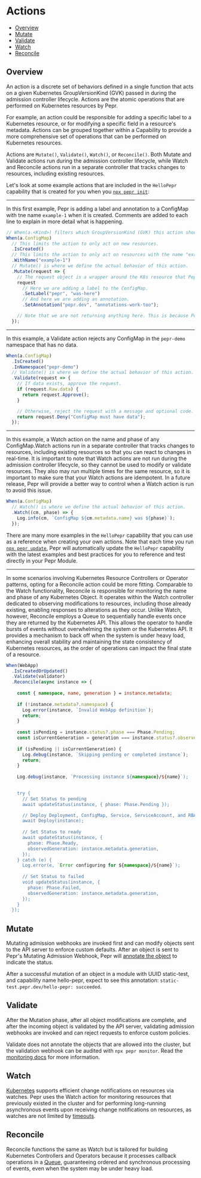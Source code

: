 # Actions

- [Overview](#overview)
- [Mutate](#mutate)
- [Validate](#validate)
- [Watch](#watch)
- [Reconcile](#reconcile)

## Overview  
  
An action is a discrete set of behaviors defined in a single function that acts on a given Kubernetes GroupVersionKind (GVK) passed in during the admission controller lifecycle. Actions are the atomic operations that are performed on Kubernetes resources by Pepr.

For example, an action could be responsible for adding a specific label to a Kubernetes resource, or for modifying a specific field in a resource's metadata. Actions can be grouped together within a Capability to provide a more comprehensive set of operations that can be performed on Kubernetes resources.

Actions are `Mutate()`, `Validate()`, `Watch()`, or `Reconcile()`. Both Mutate and Validate actions run during the admission controller lifecycle, while Watch and Reconcile actions run in a separate controller that tracks changes to resources, including existing resources.

Let's look at some example actions that are included in the `HelloPepr` capability that is created for you when you [`npx pepr init`](./010_pepr-cli.md#pepr-init):

---

In this first example, Pepr is adding a label and annotation to a ConfigMap with tne name `example-1` when it is created. Comments are added to each line to explain in more detail what is happening.

```ts
// When(a.<Kind>) filters which GroupVersionKind (GVK) this action should act on.
When(a.ConfigMap)
  // This limits the action to only act on new resources.
  .IsCreated()
  // This limits the action to only act on resources with the name "example-1".
  .WithName("example-1")
  // Mutate() is where we define the actual behavior of this action.
  .Mutate(request => {
    // The request object is a wrapper around the K8s resource that Pepr is acting on.
    request
      // Here we are adding a label to the ConfigMap.
      .SetLabel("pepr", "was-here")
      // And here we are adding an annotation.
      .SetAnnotation("pepr.dev", "annotations-work-too");

    // Note that we are not returning anything here. This is because Pepr is tracking the changes in each action automatically.
  });
```

---

In this example, a Validate action rejects any ConfigMap in the `pepr-demo` namespace that has no data.

```ts
When(a.ConfigMap)
  .IsCreated()
  .InNamespace("pepr-demo")
  // Validate() is where we define the actual behavior of this action.
  .Validate(request => {
    // If data exists, approve the request.
    if (request.Raw.data) {
      return request.Approve();
    }

    // Otherwise, reject the request with a message and optional code.
    return request.Deny("ConfigMap must have data");
  });
```

---

In this example, a Watch action on the name and phase of any ConfigMap.Watch actions run in a separate controller that tracks changes to resources, including existing resources so that you can react to changes in real-time. It is important to note that Watch actions are not run during the admission controller lifecycle, so they cannot be used to modify or validate resources. They also may run multiple times for the same resource, so it is important to make sure that your Watch actions are idempotent. In a future release, Pepr will provide a better way to control when a Watch action is run to avoid this issue.

```ts
When(a.ConfigMap)
  // Watch() is where we define the actual behavior of this action.
  .Watch((cm, phase) => {
    Log.info(cm, `ConfigMap ${cm.metadata.name} was ${phase}`);
  });
```

There are many more examples in the `HelloPepr` capability that you can use as a reference when creating your own actions. Note that each time you run [`npx pepr update`](./010_pepr-cli.md#pepr-update), Pepr will automatically update the `HelloPepr` capability with the latest examples and best practices for you to reference and test directly in your Pepr Module.

---

In some scenarios involving Kubernetes Resource Controllers or Operator patterns, opting for a Reconcile action could be more fitting. Comparable to the Watch functionality, Reconcile is responsible for monitoring the name and phase of any Kubernetes Object. It operates within the Watch controller dedicated to observing modifications to resources, including those already existing, enabling responses to alterations as they occur. Unlike Watch, however, Reconcile employs a Queue to sequentially handle events once they are returned by the Kubernetes API. This allows the operator to handle bursts of events without overwhelming the system or the Kubernetes API. It provides a mechanism to back off when the system is under heavy load, enhancing overall stability and maintaining the state consistency of Kubernetes resources, as the order of operations can impact the final state of a resource.

```ts
When(WebApp)
  .IsCreatedOrUpdated()
  .Validate(validator)
  .Reconcile(async instance => {
      
    const { namespace, name, generation } = instance.metadata;
    
    if (!instance.metadata?.namespace) {
      Log.error(instance, `Invalid WebApp definition`);
      return;
    }
  
    const isPending = instance.status?.phase === Phase.Pending;
    const isCurrentGeneration = generation === instance.status?.observedGeneration;
  
    if (isPending || isCurrentGeneration) {
      Log.debug(instance, `Skipping pending or completed instance`);
      return;
    }
  
    Log.debug(instance, `Processing instance ${namespace}/${name}`);
  

    try {
      // Set Status to pending
      await updateStatus(instance, { phase: Phase.Pending });

      // Deploy Deployment, ConfigMap, Service, ServiceAccount, and RBAC based on instance
      await Deploy(instance);
  
      // Set Status to ready
      await updateStatus(instance, {
        phase: Phase.Ready,
        observedGeneration: instance.metadata.generation,
      });
    } catch (e) {
      Log.error(e, `Error configuring for ${namespace}/${name}`);
      
      // Set Status to failed
      void updateStatus(instance, {
        phase: Phase.Failed,
        observedGeneration: instance.metadata.generation,
      });
    }
  });
```

## Mutate

Mutating admission webhooks are invoked first and can modify objects sent to the API server to enforce custom defaults. After an object is sent to Pepr's Mutating Admission Webhook, Pepr will [annotate the object](https://github.com/defenseunicorns/pepr/blob/f01f5eeda16c13ecd0d51b26b8a16ed7e4c1b080/src/lib/mutate-processor.ts#L64) to indicate the status.

After a successful mutation of an object in a module with UUID static-test, and capability name hello-pepr, expect to see this annotation: `static-test.pepr.dev/hello-pepr: succeeded`.

## Validate

After the Mutation phase, after all object modifications are complete, and after the incoming object is validated by the API server, validating admission webhooks are invoked and can reject requests to enforce custom policies.

Validate does not annotate the objects that are allowed into the cluster, but the validation webhook can be audited with `npx pepr monitor`. Read the [monitoring docs](https://docs.pepr.dev/main/best-practices/#monitoring) for more information.

## Watch

[Kubernetes](https://kubernetes.io/docs/reference/using-api/api-concepts) supports efficient change notifications on resources via watches. Pepr uses the Watch action for monitoring resources that previously existed in the cluster and for performing long-running asynchronous events upon receiving change notifications on resources, as watches are not limited by [timeouts](https://kubernetes.io/docs/reference/access-authn-authz/extensible-admission-controllers/#timeouts).

## Reconcile

Reconcile functions the same as Watch but is tailored for building Kubernetes Controllers and Operators because it processes callback operations in a [Queue](https://github.com/defenseunicorns/pepr/blob/f01f5eeda16c13ecd0d51b26b8a16ed7e4c1b080/src/lib/watch-processor.ts#L86), guaranteeing ordered and synchronous processing of events, even when the system may be under heavy load.
